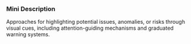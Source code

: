 ### Mini Description

Approaches for highlighting potential issues, anomalies, or risks through visual cues, including attention-guiding mechanisms and graduated warning systems.
